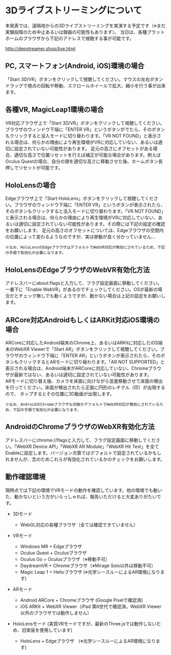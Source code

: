 # 3Dライブストリーミングについて
本発表では、遠隔地からの3Dライブストリーミングを実演する予定です（※まだ実験段階のため中止あるいは録画の可能性もあります）。 当日は、各種プラットホームのブラウザから下記のアドレスで視聴する事が可能です。 

http://depstreamer.shop/live.html

## PC, スマートフォン(Android, iOS)環境の場合
「Start 3D/VR」ボタンをクリックして視聴してください。マウスの左右ボタンドラッグで視点の回転や移動、スクロールホイールで拡大、縮小を行う事が出来ます。
	
## 各種VR, MagicLeap1環境の場合
VR対応ブラウザ上で「Start 3D/VR」ボタンをクリックして視聴してください。ブラウザのウィンドウ下端に「ENTER VR」というボタンがでたら、そのボタンもクリックすると没入モードに切り替わります。「VR NOT FOUND」と表示される場合は、何らかの理由により再生環境がVRに対応していない、あるいは適切に設定されていない可能性があります。 足元の高さにオフセットがある場合、適切な高さで位置リセットを行えば補正が可能な場合があります。例えばOculus  Questの場合、自分の頭を適切な高さに移動させた後、ホームボタン長押しでリセットが可能です。

## HoloLensの場合
Edgeブラウザ上で「Start HoloLens」ボタンをクリックして視聴してください。ブラウザのウィンドウ下端に「ENTER VR」というボタンが表示されたら、そのボタンもクリックすると没入モードに切り替わります。「VR NOT FOUND」と表示される場合は、何らかの理由により再生環境がVRに対応していない、あるいは適切に設定されていない可能性があります。その際には下記の設定の確認をお願いします。
足元の高さのオフセットについては、Edgeブラウザの空間内の位置によって変わるようなのですが、実は挙動が良く分かっていません…
	
	※なお、HoloLensのEdgeブラウザはデフォルトでWebVR対応が無効にされているため、下記の手順で有効化が必要になります。

## HoloLensのEdgeブラウザのWebVR有効化方法
アドレスバーにabout:flagsと入力して、フラグ設定画面に移動してください。一番下に「Enable WebVR」があるのでチェックしてください。OSが最新の場合だとチェック無しでも動くようですが、動かない場合は上記の設定をお願いします。  

## ARCore対応AndroidもしくはARKit対応iOS環境の場合
ARCoreに対応したAndroid端末のChrome上、あるいはARKitに対応したiOS端末のWebXR Viewerで「Start AR」ボタンをクリックして視聴してください。ブラウザのウィンドウ下端に「ENTER AR」というボタンが表示されたら、そのボタンもクリックするとARモードに切り替わります。「AR NOT SUPPORTED」と表示される場合は、Android端末がARCoreに対応していない、Chromeブラウザが最新ではない、あるいは適切に設定されていない可能性があります。  
ARモードに切り替え後、カメラを床面に向けながら並進移動させて床面の検出を行ってください。床面が検出されたら正面に円形のレチクル（印）が出現するので、
タップするとその位置に3D動画が出現します。

	※なお、AndroidのChromeブラウザも何故かデフォルトでWebXR対応が無効にされているため、下記の手順で有効化が必要になります。

## AndroidのChromeブラウザのWebXR有効化方法
アドレスバーにchrome://flagsと入力して、フラグ設定画面に移動してください。「WebXR Device API」「WebXR AR Module」「WebXR Hit Test」を全てEnableに設定します。バージョン次第ではデフォルトで設定されているかもしれませんが、念のためこれらが有効化されているかのチェックをお願いします。  

## 動作確認環境
現時点では下記の環境でVRモードの動作を確認しています。他の環境でも動いた、動かないという方がいらっしゃれば、報告いただけると大変ありがたいです。  

- 3Dモード
	- WebGL対応の各種ブラウザ（全ては確認できていません）
- VRモード
	- Windows MR + Edgeブラウザ
	- Oculus Quest + Oculusブラウザ
	- Oculus Go + Oculusブラウザ（※移動不可）
	- DaydreamVR + Chromeブラウザ（※Mirage Solo以外は移動不可）
	- Magic Leap 1 + Helioブラウザ (※光学シースルーによるAR環境になります)

- ARモード
	- Android ARCore + Chromeブラウザ (Google Pixelで確認済)
	- iOS ARKit + WebXR Viewer（iPad 第6世代で確認済。WebXR Viewer以外のブラウザでは動作しません）

- HoloLensモード (実質VRモードですが、最新のThree.jsでは動作しないため、旧実装を使用しています)
	- HoloLens + Edgeブラウザ　(※光学シースルーによるAR環境になります)
